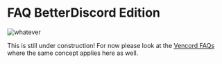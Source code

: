 # FAQ BetterDiscord Edition

<primary-label ref="incomplete"/>
<secondary-label ref="wip"/>

<img src="bd-logo.png" alt="whatever"/>

<format style="bold" color="red">This is still under construction!</format>
For now please look at the <a href="VencordFaq.md">Vencord FAQs</a> where
the same concept applies here as well.